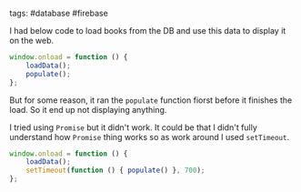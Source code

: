 tags: #database #firebase

I had below code to load books from the DB and use this data to display it on the web.

```js
window.onload = function () {
    loadData();
    populate();
};
```

But for some reason, it ran the `populate` function fiorst before it finishes the load. So it end up not displaying anything.

I tried using `Promise` but it didn't work. It could be that I didn't fully understand how `Promise` thing works so as work around
I used `setTimeout`.

```js
window.onload = function () {
    loadData();
    setTimeout(function () { populate() }, 700);
};
```
